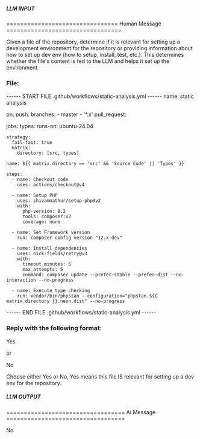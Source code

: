 ##### LLM INPUT #####
================================ Human Message =================================

Given a file of the repository, determine if it is relevant for setting up a development environment for the repository or providing information about how to set up dev env (how to setup, install, test, etc.). This determines whether the file's content is fed to the LLM and helps it set up the environment.

### File:
------ START FILE .github/workflows/static-analysis.yml ------
name: static analysis

on:
  push:
    branches:
      - master
      - '*.x'
  pull_request:

jobs:
  types:
    runs-on: ubuntu-24.04

    strategy:
      fail-fast: true
      matrix:
        directory: [src, types]

    name: ${{ matrix.directory == 'src' && 'Source Code' || 'Types' }}

    steps:
      - name: Checkout code
        uses: actions/checkout@v4

      - name: Setup PHP
        uses: shivammathur/setup-php@v2
        with:
          php-version: 8.2
          tools: composer:v2
          coverage: none

      - name: Set Framework version
        run: composer config version "12.x-dev"

      - name: Install dependencies
        uses: nick-fields/retry@v3
        with:
          timeout_minutes: 5
          max_attempts: 5
          command: composer update --prefer-stable --prefer-dist --no-interaction --no-progress

      - name: Execute type checking
        run: vendor/bin/phpstan --configuration="phpstan.${{ matrix.directory }}.neon.dist" --no-progress

------ END FILE .github/workflows/static-analysis.yml ------

### Reply with the following format:

<rel>Yes</rel>

or

<rel>No</rel>

Choose either Yes or No, Yes means this file IS relevant for setting up a dev env for the repository.

##### LLM OUTPUT #####
================================== Ai Message ==================================

<rel>No</rel>